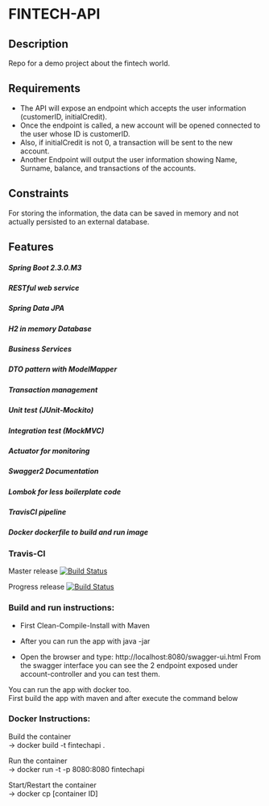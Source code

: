 # FINTECH-API

## Description
Repo for a demo project about the fintech world.

## Requirements
* The API will expose an endpoint which accepts the user information (customerID, initialCredit).
* Once the endpoint is called, a new account will be opened connected to the user whose ID is customerID.
* Also, if initialCredit is not 0, a transaction will be sent to the new account.
* Another Endpoint will output the user information showing Name, Surname, balance, and transactions of the accounts.

## Constraints
For storing the information, the data can be saved in memory and not actually persisted to an external database.

## Features

##### Spring Boot 2.3.0.M3
##### RESTful web service
##### Spring Data JPA
##### H2 in memory Database
##### Business Services
##### DTO pattern with ModelMapper
##### Transaction management
##### Unit test (JUnit-Mockito)
##### Integration test (MockMVC)
##### Actuator for monitoring
##### Swagger2 Documentation
##### Lombok for less boilerplate code
##### TravisCI pipeline
##### Docker dockerfile to build and run image

### Travis-CI 
Master release 
[![Build Status](https://travis-ci.com/Carloz81/fintech-api.svg?branch=master)](https://travis-ci.com/Carloz81/fintech-api)

Progress release 
[![Build Status](https://travis-ci.com/Carloz81/fintech-api.svg?branch=develop)](https://travis-ci.com/Carloz81/fintech-api)

### Build and run instructions:

* First Clean-Compile-Install with Maven

* After you can run the app with java -jar <jar name>

* Open the browser and type: http://localhost:8080/swagger-ui.html
From the swagger interface you can see the 2 endpoint exposed 
under account-controller and you can test them.

You can run the app with docker too.<br> 
First build the app with maven and after execute the command below

### Docker Instructions:

Build the container<br>
-> docker build -t fintechapi .

Run the container<br>
-> docker run -t -p 8080:8080 fintechapi

Start/Restart the container<br>
-> docker cp [container ID]